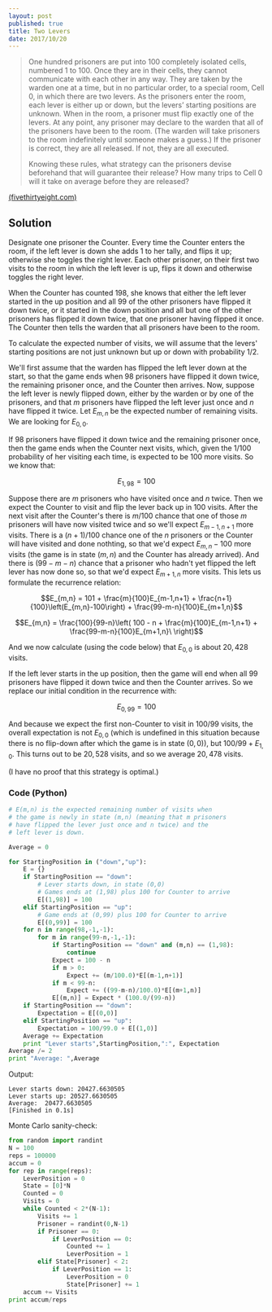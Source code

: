 ```yaml
---
layout: post
published: true
title: Two Levers
date: 2017/10/20
---
```


>One hundred prisoners are put into 100 completely isolated cells, numbered 1 to 100. Once they are in their cells, they cannot communicate with each other in any way. They are taken by the warden one at a time, but in no particular order, to a special room, Cell 0, in which there are two levers. As the prisoners enter the room, each lever is either up or down, but the levers’ starting positions are unknown. When in the room, a prisoner must flip exactly one of the levers. At any point, any prisoner may declare to the warden that all of the prisoners have been to the room. (The warden will take prisoners to the room indefinitely until someone makes a guess.) If the prisoner is correct, they are all released. If not, they are all executed.
>
>Knowing these rules, what strategy can the prisoners devise beforehand that will guarantee their release? How many trips to Cell 0 will it take on average before they are released?

<!--more-->

[(fivethirtyeight.com)](https://fivethirtyeight.com/features/can-you-please-the-oracle-can-you-escape-the-prison/)

## Solution

Designate one prisoner the Counter. Every time the Counter enters the room, if the left lever is down she adds $1$ to her tally, and flips it up; otherwise she toggles the right lever. Each other prisoner, on their first two visits to the room in which the left lever is up, flips it down and otherwise toggles the right lever.

When the Counter has counted $198$, she knows that either the left lever started in the up position and all $99$ of the other prisoners have flipped it down twice, or it started in the down position and all but one of the other prisoners has flipped it down twice, that one prisoner having flipped it once. The Counter then tells the warden that all prisoners have been to the room.

To calculate the expected number of visits, we will assume that the levers' starting positions are not just unknown but up or down with probability $1/2$.

We'll first assume that the warden has flipped the left lever down at the start, so that the game ends when $98$ prisoners have flipped it down twice, the remaining prisoner once, and the Counter then arrives.  Now, suppose the left lever is newly flipped down, either by the warden or by one of the prisoners, and that $m$ prisoners have flipped the left lever just once and $n$ have flipped it twice. Let $E_{m,n}$ be the expected number of remaining visits. We are looking for $E_{0,0}$.  

If $98$ prisoners have flipped it down twice and the remaining prisoner once, then the game ends when the Counter next visits, which, given the $1/100$ probability of her visiting each time, is expected to be $100$ more visits. So we know that:

$$E_{1,98} = 100$$

Suppose there are $m$ prisoners who have visited once and $n$ twice. Then we expect the Counter to visit and flip the lever back up in $100$ visits. After the next visit after the Counter's there is $m/100$ chance that one of those $m$ prisoners will have now visited twice and so we'll expect $E_{m-1,n+1}$ more visits. There is a $(n+1)/100$ chance one of the $n$ prisoners or the Counter will have visited and done nothting, so that we'd expect $E_{m,n}-100$ more visits (the game is in state $(m,n)$ and the Counter has already arrived). And there is $(99-m-n)$ chance that a prisoner who hadn't yet flipped the left lever has now done so, so that we'd expect $E_{m+1,n}$ more visits. This lets us formulate the recurrence relation:

$$E_{m,n} = 101 + \frac{m}{100}E_{m-1,n+1} +
\frac{n+1}{100}\left(E_{m,n}-100\right) + 
\frac{99-m-n}{100}E_{m+1,n}$$

$$E_{m,n} = \frac{100}{99-n}\left(
100 - n + \frac{m}{100}E_{m-1,n+1} +
\frac{99-m-n}{100}E_{m+1,n}\
\right)$$

And we now calculate (using the code below) that $E_{0,0}$ is about $20,428$ visits.

If the left lever starts in the up position, then the game will end when all $99$ prisoners have flipped it down twice and then the Counter arrives. So we replace our initial condition in the recurrence with:

$$E_{0,99} = 100$$

And because we expect the first non-Counter to visit in $100/99$ visits, the overall expectation is not $E_{0,0}$ (which is undefined in this situation because there is no flip-down after which the game is in state $(0,0)$), but $100/99 + E_{1,0}$.  This turns out to be $20,528$ visits, and so we average $20,478$ visits.

(I have no proof that this strategy is optimal.)

### Code (Python)

```python
# E(m,n) is the expected remaining number of visits when
# the game is newly in state (m,n) (meaning that m prisoners
# have flipped the lever just once and n twice) and the
# left lever is down.

Average = 0

for StartingPosition in ("down","up"):
	E = {}
	if StartingPosition == "down":
		# Lever starts down, in state (0,0)
		# Games ends at (1,98) plus 100 for Counter to arrive
		E[(1,98)] = 100
	elif StartingPosition == "up":
		# Game ends at (0,99) plus 100 for Counter to arrive
		E[(0,99)] = 100
	for n in range(98,-1,-1):
		for m in range(99-n,-1,-1):
			if StartingPosition == "down" and (m,n) == (1,98):
				continue
			Expect = 100 - n
			if m > 0:
				Expect += (m/100.0)*E[(m-1,n+1)]
			if m < 99-n:
				Expect += ((99-m-n)/100.0)*E[(m+1,n)]
			E[(m,n)] = Expect * (100.0/(99-n))
	if StartingPosition == "down":
		Expectation = E[(0,0)]
	elif StartingPosition == "up":
		Expectation = 100/99.0 + E[(1,0)]
	Average += Expectation
	print "Lever starts",StartingPosition,":", Expectation
Average /= 2
print "Average: ",Average
```
Output:
```
Lever starts down: 20427.6630505
Lever starts up: 20527.6630505
Average:  20477.6630505
[Finished in 0.1s]
```

Monte Carlo sanity-check:

```python
from random import randint
N = 100
reps = 100000
accum = 0
for rep in range(reps):
	LeverPosition = 0
	State = [0]*N
	Counted = 0
	Visits = 0
	while Counted < 2*(N-1):
		Visits += 1
		Prisoner = randint(0,N-1)
		if Prisoner == 0:
			if LeverPosition == 0:
				Counted += 1
				LeverPosition = 1
		elif State[Prisoner] < 2:
			if LeverPosition == 1:
				LeverPosition = 0
				State[Prisoner] += 1
	accum += Visits
print accum/reps
```

<br>
